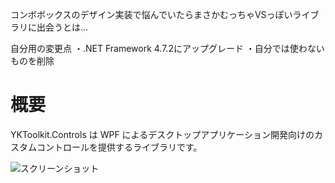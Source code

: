 コンボボックスのデザイン実装で悩んでいたらまさかむっちゃVSっぽいライブラリに出会うとは...

自分用の変更点
・.NET Framework 4.7.2にアップグレード
・自分では使わないものを削除

# 概要
YKToolkit.Controls は WPF によるデスクトップアプリケーション開発向けのカスタムコントロールを提供するライブラリです。

![スクリーンショット](https://github.com/YKSoftware/YKToolkit.Controls/wiki/images/ScreenShot.png)

